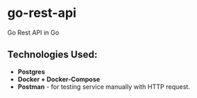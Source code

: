 # go-rest-api

Go Rest API in Go

## Technologies Used:

- **Postgres**
- **Docker + Docker-Compose**
- **Postman** - for testing service manually with HTTP request.
